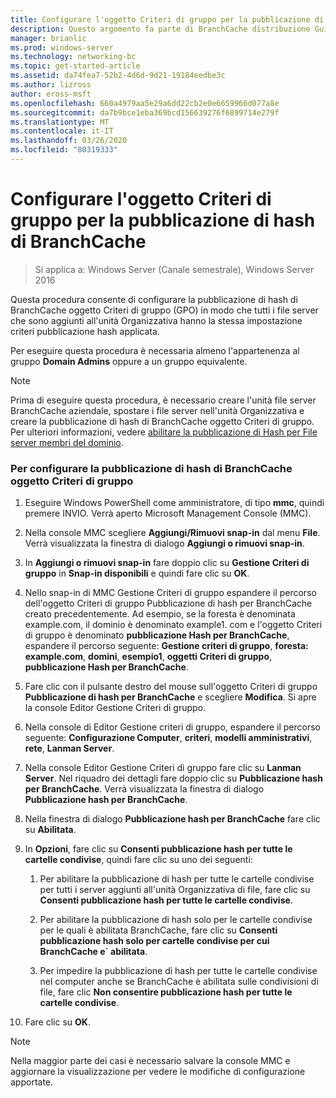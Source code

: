 ```yaml
---
title: Configurare l'oggetto Criteri di gruppo per la pubblicazione di hash di BranchCache
description: Questo argomento fa parte di BranchCache distribuzione Guide per Windows Server 2016, che illustra come distribuire BranchCache in modalità cache distribuita e ospitato per ottimizzare l'utilizzo della larghezza di banda WAN nelle succursali
manager: brianlic
ms.prod: windows-server
ms.technology: networking-bc
ms.topic: get-started-article
ms.assetid: da74fea7-52b2-4d6d-9d21-19184eedbe3c
ms.author: lizross
author: eross-msft
ms.openlocfilehash: 660a4979aa5e29a6dd22cb2e0e6659966d077a8e
ms.sourcegitcommit: da7b9bce1eba369bcd156639276f6899714e279f
ms.translationtype: MT
ms.contentlocale: it-IT
ms.lasthandoff: 03/26/2020
ms.locfileid: "80319333"
---
```

# <a name="configure-the-branchcache-hash-publication-group-policy-object"></a>Configurare l'oggetto Criteri di gruppo per la pubblicazione di hash di BranchCache

>Si applica a: Windows Server (Canale semestrale), Windows Server 2016

Questa procedura consente di configurare la pubblicazione di hash di BranchCache oggetto Criteri di gruppo (GPO) in modo che tutti i file server che sono aggiunti all'unità Organizzativa hanno la stessa impostazione criteri pubblicazione hash applicata.  
  
Per eseguire questa procedura è necessaria almeno l'appartenenza al gruppo **Domain Admins** oppure a un gruppo equivalente.  
  
> [!NOTE]  
> Prima di eseguire questa procedura, è necessario creare l'unità file server BranchCache aziendale, spostare i file server nell'unità Organizzativa e creare la pubblicazione di hash di BranchCache oggetto Criteri di gruppo. Per ulteriori informazioni, vedere [abilitare la pubblicazione di Hash per File server membri del dominio](../../branchcache/deploy/Enable-Hash-Publication-for-Domain-Member-File-Servers.md).  
  
### <a name="to-configure-the-branchcache-hash-publication-group-policy-object"></a>Per configurare la pubblicazione di hash di BranchCache oggetto Criteri di gruppo  
  
1.  Eseguire Windows PowerShell come amministratore, di tipo **mmc**, quindi premere INVIO. Verrà aperto Microsoft Management Console (MMC).  
  
2.  Nella console MMC scegliere **Aggiungi/Rimuovi snap-in** dal menu **File**. Verrà visualizzata la finestra di dialogo **Aggiungi o rimuovi snap-in**.  
  
3.  In **Aggiungi o rimuovi snap-in** fare doppio clic su **Gestione Criteri di gruppo** in **Snap-in disponibili** e quindi fare clic su **OK**.  
  
4.  Nello snap-in di MMC Gestione Criteri di gruppo espandere il percorso dell'oggetto Criteri di gruppo Pubblicazione di hash per BranchCache creato precedentemente. Ad esempio, se la foresta è denominata example.com, il dominio è denominato example1. com e l'oggetto Criteri di gruppo è denominato **pubblicazione Hash per BranchCache**, espandere il percorso seguente: **Gestione criteri di gruppo**, **foresta: example.com**, **domini**, **esempio1**, **oggetti Criteri di gruppo**, **pubblicazione Hash per BranchCache**.  
  
5.  Fare clic con il pulsante destro del mouse sull'oggetto Criteri di gruppo **Pubblicazione di hash per BranchCache** e scegliere **Modifica**. Si apre la console Editor Gestione Criteri di gruppo.  
  
6.  Nella console di Editor Gestione criteri di gruppo, espandere il percorso seguente: **Configurazione Computer**, **criteri**, **modelli amministrativi**, **rete**, **Lanman Server**.  
  
7.  Nella console Editor Gestione Criteri di gruppo fare clic su **Lanman Server**. Nel riquadro dei dettagli fare doppio clic su **Pubblicazione hash per BranchCache**. Verrà visualizzata la finestra di dialogo **Pubblicazione hash per BranchCache**.  
  
8.  Nella finestra di dialogo **Pubblicazione hash per BranchCache** fare clic su **Abilitata**.  
  
9. In **Opzioni**, fare clic su **Consenti pubblicazione hash per tutte le cartelle condivise**, quindi fare clic su uno dei seguenti:  
  
    1.  Per abilitare la pubblicazione di hash per tutte le cartelle condivise per tutti i server aggiunti all'unità Organizzativa di file, fare clic su **Consenti pubblicazione hash per tutte le cartelle condivise**.  
  
    2.  Per abilitare la pubblicazione di hash solo per le cartelle condivise per le quali è abilitata BranchCache, fare clic su **Consenti pubblicazione hash solo per cartelle condivise per cui BranchCache e` abilitata**.  
  
    3.  Per impedire la pubblicazione di hash per tutte le cartelle condivise nel computer anche se BranchCache è abilitata sulle condivisioni di file, fare clic **Non consentire pubblicazione hash per tutte le cartelle condivise**.  
  
10. Fare clic su **OK**.  
  
> [!NOTE]  
> Nella maggior parte dei casi è necessario salvare la console MMC e aggiornare la visualizzazione per vedere le modifiche di configurazione apportate.  
  


